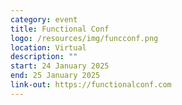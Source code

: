```yaml
---
category: event
title: Functional Conf
logo: /resources/img/funcconf.png
location: Virtual
description: ""
start: 24 January 2025
end: 25 January 2025
link-out: https://functionalconf.com
---
```

